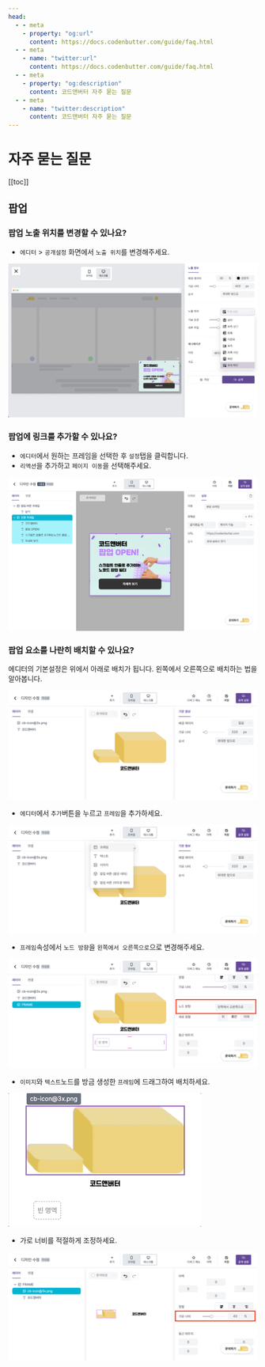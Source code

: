 ```yaml
---
head:
  - - meta
    - property: "og:url"
      content: https://docs.codenbutter.com/guide/faq.html
  - - meta
    - name: "twitter:url"
      content: https://docs.codenbutter.com/guide/faq.html
  - - meta
    - property: "og:description"
      content: 코드앤버터 자주 묻는 질문
  - - meta
    - name: "twitter:description"
      content: 코드앤버터 자주 묻는 질문
---
```


# 자주 묻는 질문

[[toc]]

## 팝업

### 팝업 노출 위치를 변경할 수 있나요?

- `에디터` > `공개설정` 화면에서 `노출 위치`를 변경해주세요.

![노출 위치](./imgs/faq/position.png)

### 팝업에 링크를 추가할 수 있나요?

- `에디터`에서 원하는 프레임을 선택한 후 `설정`탭을 클릭합니다.
- `리액션`을 추가하고 `페이지 이동`을 선택해주세요.

![페이지 이동](./imgs/faq/link.png)

### 팝업 요소를 나란히 배치할 수 있나요?

에디터의 기본설정은 위에서 아래로 배치가 됩니다. 왼쪽에서 오른쪽으로 배치하는 법을 알아봅니다.

![위에서 아래로 설정](./imgs/faq/row_1.png)

- `에디터`에서 `추가`버튼을 누르고 `프레임`을 추가하세요.

![프레임 노드 추가](./imgs/faq/row_2.png)

- `프레임`속성에서 `노드 방향`을 `왼쪽에서 오른쪽으로`으로 변경해주세요.

![노드 방향 설정](./imgs/faq/row_3.png)

- `이미지`와 `텍스트`노드를 방금 생성한 `프레임`에 드래그하여 배치하세요.

<div class="img-320 no-shadow">

![노드를 프레임에 넣기](./imgs/faq/row_4.gif)

</div>

- 가로 너비를 적절하게 조정하세요.

![가로 길이 조정](./imgs/faq/row_5.png)

